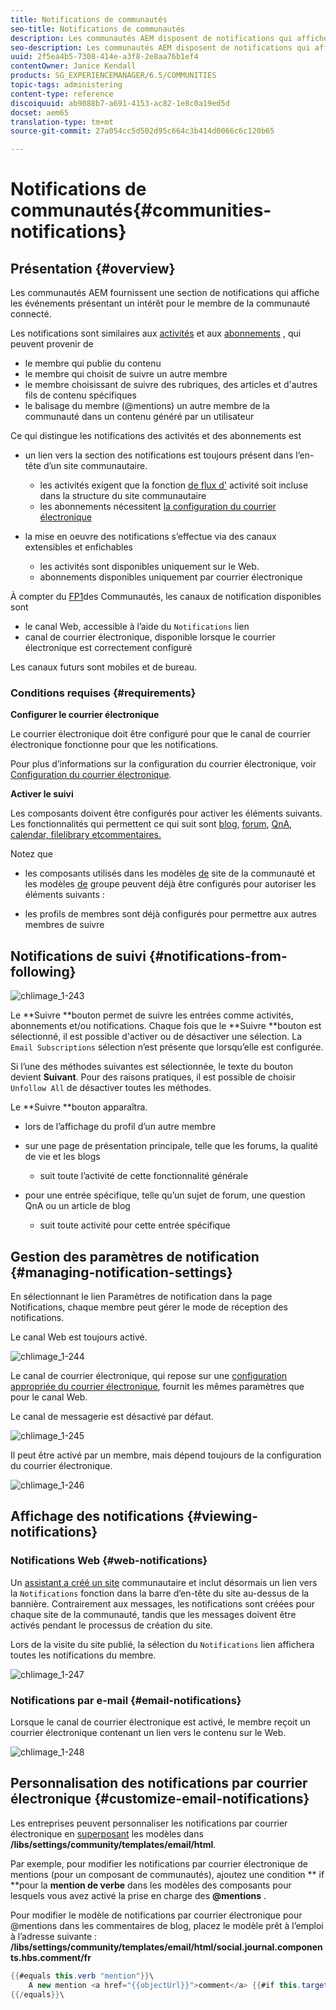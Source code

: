 ```yaml
---
title: Notifications de communautés
seo-title: Notifications de communautés
description: Les communautés AEM disposent de notifications qui affichent des événements présentant un intérêt pour le membre de la communauté connecté
seo-description: Les communautés AEM disposent de notifications qui affichent des événements présentant un intérêt pour le membre de la communauté connecté
uuid: 2f5ea4b5-7308-414e-a3f8-2e8aa76b1ef4
contentOwner: Janice Kendall
products: SG_EXPERIENCEMANAGER/6.5/COMMUNITIES
topic-tags: administering
content-type: reference
discoiquuid: ab9088b7-a691-4153-ac82-1e8c0a19ed5d
docset: aem65
translation-type: tm+mt
source-git-commit: 27a054cc5d502d95c664c3b414d0066c6c120b65

---
```



# Notifications de communautés{#communities-notifications}

## Présentation {#overview}

Les communautés AEM fournissent une section de notifications qui affiche les événements présentant un intérêt pour le membre de la communauté connecté.

Les notifications sont similaires aux [activités](/help/communities/essentials-activities.md) et aux [abonnements](/help/communities/subscriptions.md) , qui peuvent provenir de

* le membre qui publie du contenu
* le membre qui choisit de suivre un autre membre
* le membre choisissant de suivre des rubriques, des articles et d&#39;autres fils de contenu spécifiques
* le balisage du membre (@mentions) un autre membre de la communauté dans un contenu généré par un utilisateur

Ce qui distingue les notifications des activités et des abonnements est

* un lien vers la section des notifications est toujours présent dans l’en-tête d’un site communautaire.

   * les activités exigent que la fonction [de flux d&#39;](/help/communities/functions.md#activity-stream-function) activité soit incluse dans la structure du site communautaire
   * les abonnements nécessitent [la configuration du courrier électronique](/help/communities/email.md)

* la mise en oeuvre des notifications s’effectue via des canaux extensibles et enfichables

   * les activités sont disponibles uniquement sur le Web.
   * abonnements disponibles uniquement par courrier électronique

À compter du [FP1](/help/communities/deploy-communities.md#latestfeaturepack)des Communautés, les canaux de notification disponibles sont

* le canal Web, accessible à l’aide du `Notifications` lien
* canal de courrier électronique, disponible lorsque le courrier électronique est correctement configuré

Les canaux futurs sont mobiles et de bureau.

### Conditions requises {#requirements}

**Configurer le courrier électronique**

Le courrier électronique doit être configuré pour que le canal de courrier électronique fonctionne pour que les notifications.

Pour plus d’informations sur la configuration du courrier électronique, voir [Configuration du courrier électronique](/help/communities/analytics.md).

**Activer le suivi**

Les composants doivent être configurés pour activer les éléments suivants. Les fonctionnalités qui permettent ce qui suit sont [blog](/help/communities/blog-feature.md), [forum](/help/communities/forum.md), [QnA](/help/communities/working-with-qna.md), [calendar, filelibrary etcommentaires.](/help/communities/calendar.md)[](/help/communities/file-library.md)[](/help/communities/comments.md)

Notez que

* les composants utilisés dans les modèles [de](/help/communities/sites.md) site de la communauté et les modèles [de](/help/communities/tools-groups.md) groupe peuvent déjà être configurés pour autoriser les éléments suivants :

* les profils de membres sont déjà configurés pour permettre aux autres membres de suivre

## Notifications de suivi {#notifications-from-following}

![chlimage_1-243](assets/chlimage_1-243.png)

Le **Suivre **bouton permet de suivre les entrées comme activités, abonnements et/ou notifications. Chaque fois que le **Suivre **bouton est sélectionné, il est possible d&#39;activer ou de désactiver une sélection. La `Email Subscriptions` sélection n’est présente que lorsqu’elle est configurée.

Si l’une des méthodes suivantes est sélectionnée, le texte du bouton devient **Suivant**. Pour des raisons pratiques, il est possible de choisir `Unfollow All` de désactiver toutes les méthodes.

Le **Suivre **bouton apparaîtra.

* lors de l’affichage du profil d’un autre membre
* sur une page de présentation principale, telle que les forums, la qualité de vie et les blogs

   * suit toute l’activité de cette fonctionnalité générale

* pour une entrée spécifique, telle qu’un sujet de forum, une question QnA ou un article de blog

   * suit toute activité pour cette entrée spécifique

## Gestion des paramètres de notification {#managing-notification-settings}

En sélectionnant le lien Paramètres de notification dans la page Notifications, chaque membre peut gérer le mode de réception des notifications.

Le canal Web est toujours activé.

![chlimage_1-244](assets/chlimage_1-244.png)

Le canal de courrier électronique, qui repose sur une [configuration appropriée du courrier électronique](/help/communities/email.md), fournit les mêmes paramètres que pour le canal Web.

Le canal de messagerie est désactivé par défaut.

![chlimage_1-245](assets/chlimage_1-245.png)

Il peut être activé par un membre, mais dépend toujours de la configuration du courrier électronique.

![chlimage_1-246](assets/chlimage_1-246.png)

## Affichage des notifications {#viewing-notifications}

### Notifications Web {#web-notifications}

Un [assistant a créé un site](/help/communities/sites-console.md) communautaire et inclut désormais un lien vers la `Notifications` fonction dans la barre d’en-tête du site au-dessus de la bannière. Contrairement aux messages, les notifications sont créées pour chaque site de la communauté, tandis que les messages doivent être activés pendant le processus de création du site.

Lors de la visite du site publié, la sélection du `Notifications` lien affichera toutes les notifications du membre.

![chlimage_1-247](assets/chlimage_1-247.png)

### Notifications par e-mail {#email-notifications}

Lorsque le canal de courrier électronique est activé, le membre reçoit un courrier électronique contenant un lien vers le contenu sur le Web.

![chlimage_1-248](assets/chlimage_1-248.png)

## Personnalisation des notifications par courrier électronique {#customize-email-notifications}

Les entreprises peuvent personnaliser les notifications par courrier électronique en [superposant](/help/communities/client-customize.md#overlays) les modèles dans **/libs/settings/community/templates/email/html**.

Par exemple, pour modifier les notifications par courrier électronique de mentions (pour un composant de communautés), ajoutez une condition ** if **pour la **mention de verbe** dans les modèles des composants pour lesquels vous avez activé la prise en charge des **@mentions** .

Pour modifier le modèle de notifications par courrier électronique pour @mentions dans les commentaires de blog, placez le modèle prêt à l’emploi à l’adresse suivante : **/libs/settings/community/templates/email/html/social.journal.components.hbs.comment/fr**

```java
{{#equals this.verb "mention"}}\
    A new mention <a href="{{objectUrl}}">comment</a> {{#if this.target.properties.[jcr:title]}}to the article "{{{target.displayName}}}" {{/if}}was added by {{{user.name}}} on {{dateUtil this.published format="EEE, d MMM yyyy HH:mm:ss z"}}.\n \
{{/equals}}\
```

